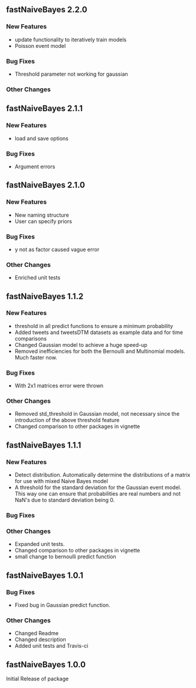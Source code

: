 ## fastNaiveBayes 2.2.0

### New Features
- update functionality to iteratively train models
- Poisson event model

### Bug Fixes
- Threshold parameter not working for gaussian

### Other Changes

## fastNaiveBayes 2.1.1

### New Features
- load and save options

### Bug Fixes
- Argument errors

## fastNaiveBayes 2.1.0

### New Features
- New naming structure
- User can specify priors

### Bug Fixes
- y not as factor caused vague error

### Other Changes
- Enriched unit tests

## fastNaiveBayes 1.1.2

### New Features
- threshold in all predict functions to ensure a minimum probability
- Added tweets and tweetsDTM datasets as example data and for time comparisons
- Changed Gaussian model to achieve a huge speed-up
- Removed inefficiencies for both the Bernoulli and Multinomial models. Much faster now.

### Bug Fixes
- With 2x1 matrices error were thrown

### Other Changes
- Removed std_threshold in Gaussian model, not necessary since the introduction of the above threshold feature
- Changed comparison to other packages in vignette

## fastNaiveBayes 1.1.1

### New Features
- Detect distribution. Automatically determine the distributions of a matrix for use with 
  mixed Naive Bayes model
- A threshold for the standard deviation for the Gaussian event model. This way one can ensure 
  that probabilities are real numbers and not NaN's due to standard deviation being 0.

### Bug Fixes

### Other Changes
- Expanded unit tests.
- Changed comparison to other packages in vignette
- small change to bernoulli predict function

## fastNaiveBayes 1.0.1

### Bug Fixes
- Fixed bug in Gaussian predict function.

### Other Changes
- Changed Readme
- Changed description
- Added unit tests and Travis-ci

## fastNaiveBayes 1.0.0

Initial Release of package
